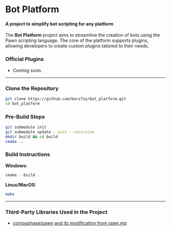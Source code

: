 # Bot Platform
#### A project to simplify bot scripting for any platform

The **Bot Platform** project aims to streamline the creation of bots using the Pawn scripting language. The core of the platform supports plugins, allowing developers to create custom plugins tailored to their needs.

### Official Plugins
- Coming soon.

---

### Clone the Repository
```bash
git clone https://github.com/borz7zy/bot_platform.git
cd bot_platform
```

### Pre-Build Steps
```bash
git submodule init
git submodule update --init --recursive
mkdir build && cd build
cmake ..
```

### Build Instructions
**Windows:**
```powershell
cmake --build .
```

**Linux/MacOS:**
```bash
make
```

---

### Third-Party Libraries Used in the Project
- [compuphase/pawn](https://github.com/compuphase/pawn) [and its modification from open.mp](https://github.com/openmultiplayer/compiler)
